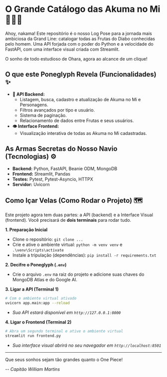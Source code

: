 # O Grande Catálogo das Akuma no Mi 🍎🏴‍☠️

Ahoy, nakama! Este repositório é o nosso Log Pose para a jornada mais ambiciosa da Grand Line: catalogar todas as Frutas do Diabo conhecidas pelo homem. Uma API forjada com o poder do Python e a velocidade do FastAPI, com uma interface visual criada com Streamlit.

O sonho de todo estudioso de Ohara, agora ao alcance de um clique!

## O que este Poneglyph Revela (Funcionalidades) ✨

* **📜 API Backend:**
    * Listagem, busca, cadastro e atualização de Akuma no Mi e Personagens.
    * Filtros avançados por tipo e usuário.
    * Sistema de paginação.
    * Relacionamento de dados entre Frutas e seus usuários.
* **👁️ Interface Frontend:**
    * Visualização interativa de todas as Akuma no Mi cadastradas.

## As Armas Secretas do Nosso Navio (Tecnologias) ⚙️

* **Backend:** Python, FastAPI, Beanie ODM, MongoDB
* **Frontend:** Streamlit, Pandas
* **Testes:** Pytest, Pytest-Asyncio, HTTPX
* **Servidor:** Uvicorn

## Como Içar Velas (Como Rodar o Projeto) 🗺️

Este projeto agora tem duas partes: a API (backend) e a Interface Visual (frontend). Você precisará de **dois terminais** para rodar tudo.

**1. Preparação Inicial**
   * Clone o repositório: `git clone ...`
   * Crie e ative o ambiente virtual: `python -m venv venv` e `.\venv\Scripts\activate`
   * Instale a tripulação (dependências): `pip install -r requirements.txt`

**2. Decifre o Poneglyph (`.env`)**
   * Crie o arquivo `.env` na raiz do projeto e adicione suas chaves do MongoDB Atlas e do Google AI.

**3. Ligar a API (Terminal 1)**
   ```bash
   # Com o ambiente virtual ativado
   uvicorn app.main:app --reload
   ```
   * *Sua API estará disponível em `http://127.0.0.1:8000`*

**4. Ligar o Frontend (Terminal 2)**
   ```bash
   # Abra um segundo terminal e ative o ambiente virtual
   streamlit run frontend.py
   ```
   * *Sua interface visual abrirá no seu navegador em `http://localhost:8501`*

---

Que seus sonhos sejam tão grandes quanto o One Piece!

-- *Capitão William Martins*